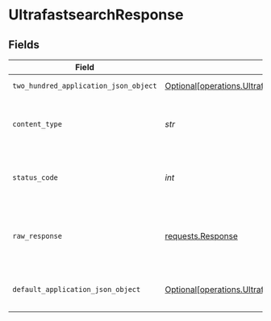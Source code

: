 # UltrafastsearchResponse


## Fields

| Field                                                                                                                                    | Type                                                                                                                                     | Required                                                                                                                                 | Description                                                                                                                              |
| ---------------------------------------------------------------------------------------------------------------------------------------- | ---------------------------------------------------------------------------------------------------------------------------------------- | ---------------------------------------------------------------------------------------------------------------------------------------- | ---------------------------------------------------------------------------------------------------------------------------------------- |
| `two_hundred_application_json_object`                                                                                                    | [Optional[operations.UltrafastsearchResponseBody]](../../models/operations/ultrafastsearchresponsebody.md)                               | :heavy_minus_sign:                                                                                                                       | Successful operation                                                                                                                     |
| `content_type`                                                                                                                           | *str*                                                                                                                                    | :heavy_check_mark:                                                                                                                       | HTTP response content type for this operation                                                                                            |
| `status_code`                                                                                                                            | *int*                                                                                                                                    | :heavy_check_mark:                                                                                                                       | HTTP response status code for this operation                                                                                             |
| `raw_response`                                                                                                                           | [requests.Response](https://requests.readthedocs.io/en/latest/api/#requests.Response)                                                    | :heavy_minus_sign:                                                                                                                       | Raw HTTP response; suitable for custom response parsing                                                                                  |
| `default_application_json_object`                                                                                                        | [Optional[operations.UltrafastsearchResponseDefaultResponseBody]](../../models/operations/ultrafastsearchresponsedefaultresponsebody.md) | :heavy_minus_sign:                                                                                                                       | Error fetching search results                                                                                                            |